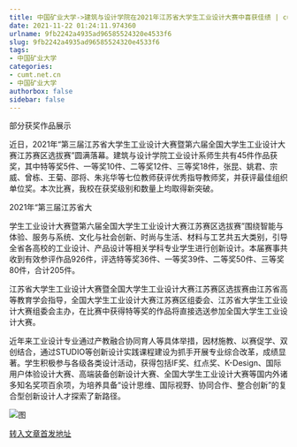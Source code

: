 ```yaml
---
title: 中国矿业大学->建筑与设计学院在2021年江苏省大学生工业设计大赛中喜获佳绩 | cumt.net.cn
date: 2021-11-22 01:24:11.974360
urlname: 9fb2242a4935ad96585524320e4533f6
slug: 9fb2242a4935ad96585524320e4533f6
tags: 
- 中国矿业大学
categories:
- cumt.net.cn
- 中国矿业大学
authorbox: false
sidebar: false
---
```

部分获奖作品展示

近日，2021年“第三届江苏省大学生工业设计大赛暨第六届全国大学生工业设计大赛江苏赛区选拔赛”圆满落幕。建筑与设计学院工业设计系师生共有45件作品获奖，其中特等奖5件、一等奖10件、二等奖12件、三等奖18件，张昆、姚君、宗威、曾栋、王菊、邵将、朱兆华等七位教师获评优秀指导教师奖，并获评最佳组织单位奖。本次比赛，我校在获奖级别和数量上均取得新突破。

2021年“第三届江苏省大
<!--more-->
学生工业设计大赛暨第六届全国大学生工业设计大赛江苏赛区选拔赛”围绕智能与体验、服务与系统、文化与社会创新、时尚与生活、材料与工艺共五大类别，引导全省各高校的工业设计、产品设计等相关学科专业学生进行创新设计。本届赛事共收到有效参评作品926件，评选特等奖36件、一等奖39件、二等奖50件、三等奖80件，合计205件。

江苏省大学生工业设计大赛暨全国大学生工业设计大赛江苏赛区选拔赛由江苏省高等教育学会指导，全国大学生工业设计大赛江苏赛区组委会、江苏省大学生工业设计大赛组委会主办，在比赛中获得特等奖的作品将直接选送参加全国大学生工业设计大赛。

近年来工业设计专业通过产教融合协同育人等具体举措，因材施教、以赛促学、双创结合，通过STUDIO等创新设计实践课程建设为抓手开展专业综合改革，成绩显著。学生积极参与各级各类设计活动，获得包括IF奖、红点奖、K-Design、国际用户体验设计大赛、高端装备创新设计大赛、全国大学生工业设计大赛等国内外诸多知名奖项百余项，为培养具备“设计思维、国际视野、协同合作、整合创新”的复合型创新设计人才探索了新路径。

![图](http://xwzx.cumt.edu.cn/_upload/article/images/46/97/64f6b53941458b8b0cbd2a023407/f47c5bb2-2acb-41ed-833d-4e9863590533.png)

[转入文章首发地址](http://xwzx.cumt.edu.cn/55/dc/c523a611804/page.htm)